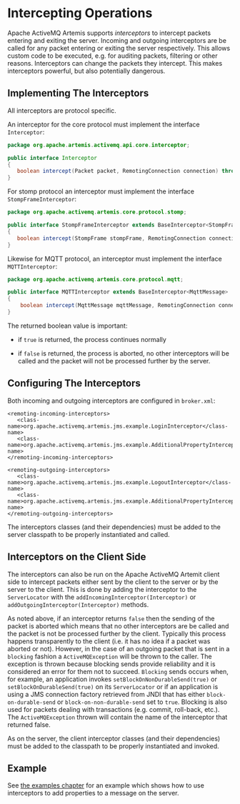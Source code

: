 # Intercepting Operations

Apache ActiveMQ Artemis supports *interceptors* to intercept packets entering and
exiting the server. Incoming and outgoing interceptors are be called for
any packet entering or exiting the server respectively. This allows
custom code to be executed, e.g. for auditing packets, filtering or
other reasons. Interceptors can change the packets they intercept. This
makes interceptors powerful, but also potentially dangerous.

## Implementing The Interceptors

All interceptors are protocol specific.

An interceptor for the core protocol must implement the interface `Interceptor`:

``` java
package org.apache.artemis.activemq.api.core.interceptor;

public interface Interceptor
{
   boolean intercept(Packet packet, RemotingConnection connection) throws ActiveMQException;
}
```

For stomp protocol an interceptor must implement the interface `StompFrameInterceptor`:

``` java
package org.apache.activemq.artemis.core.protocol.stomp;

public interface StompFrameInterceptor extends BaseInterceptor<StompFrame>
{
   boolean intercept(StompFrame stompFrame, RemotingConnection connection);
}
```

Likewise for MQTT protocol, an interceptor must implement the interface `MQTTInterceptor`:
 
``` java
package org.apache.activemq.artemis.core.protocol.mqtt;

public interface MQTTInterceptor extends BaseInterceptor<MqttMessage>
{
    boolean intercept(MqttMessage mqttMessage, RemotingConnection connection);
}
```

The returned boolean value is important:

-   if `true` is returned, the process continues normally

-   if `false` is returned, the process is aborted, no other
    interceptors will be called and the packet will not be processed
    further by the server.

## Configuring The Interceptors

Both incoming and outgoing interceptors are configured in
`broker.xml`:

    <remoting-incoming-interceptors>
       <class-name>org.apache.activemq.artemis.jms.example.LoginInterceptor</class-name>
       <class-name>org.apache.activemq.artemis.jms.example.AdditionalPropertyInterceptor</class-name>
    </remoting-incoming-interceptors>

    <remoting-outgoing-interceptors>
       <class-name>org.apache.activemq.artemis.jms.example.LogoutInterceptor</class-name>
       <class-name>org.apache.activemq.artemis.jms.example.AdditionalPropertyInterceptor</class-name>
    </remoting-outgoing-interceptors>

The interceptors classes (and their dependencies) must be added to the
server classpath to be properly instantiated and called.

## Interceptors on the Client Side

The interceptors can also be run on the Apache ActiveMQ Artemit client side to intercept packets
either sent by the client to the server or by the server to the client.
This is done by adding the interceptor to the `ServerLocator` with the
`addIncomingInterceptor(Interceptor)` or
`addOutgoingInterceptor(Interceptor)` methods.

As noted above, if an interceptor returns `false` then the sending of
the packet is aborted which means that no other interceptors are be
called and the packet is not be processed further by the client.
Typically this process happens transparently to the client (i.e. it has
no idea if a packet was aborted or not). However, in the case of an
outgoing packet that is sent in a `blocking` fashion a
`ActiveMQException` will be thrown to the caller. The exception is
thrown because blocking sends provide reliability and it is considered
an error for them not to succeed. `Blocking` sends occurs when, for
example, an application invokes `setBlockOnNonDurableSend(true)` or
`setBlockOnDurableSend(true)` on its `ServerLocator` or if an
application is using a JMS connection factory retrieved from JNDI that
has either `block-on-durable-send` or `block-on-non-durable-send` set to
`true`. Blocking is also used for packets dealing with transactions
(e.g. commit, roll-back, etc.). The `ActiveMQException` thrown will
contain the name of the interceptor that returned false.

As on the server, the client interceptor classes (and their
dependencies) must be added to the classpath to be properly instantiated
and invoked.

## Example

See [the examples chapter](examples.md) for an example which shows how to use interceptors to add
properties to a message on the server.
